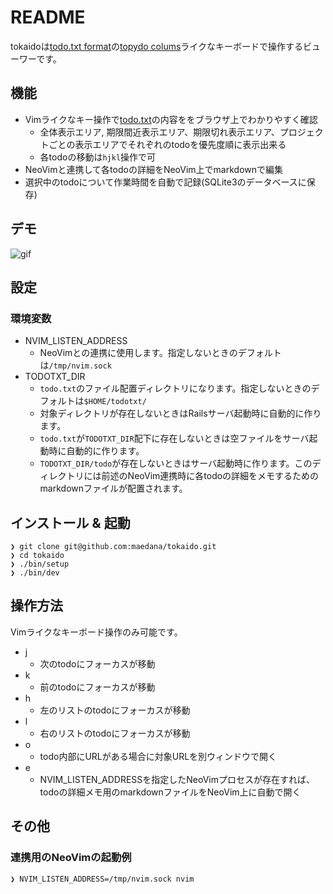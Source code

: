 # README

tokaidoは[todo.txt format][1]の[topydo colums][2]ライクなキーボードで操作するビューワーです。

## 機能
- Vimライクなキー操作で[todo.txt][1]の内容ををブラウザ上でわかりやすく確認
  - 全体表示エリア, 期限間近表示エリア、期限切れ表示エリア、プロジェクトごとの表示エリアでそれぞれのtodoを優先度順に表示出来る
  - 各todoの移動は`hjkl`操作で可
- NeoVimと連携して各todoの詳細をNeoVim上でmarkdownで編集
- 選択中のtodoについて作業時間を自動で記録(SQLite3のデータベースに保存)

## デモ
![gif][3]

## 設定
### 環境変数
- NVIM_LISTEN_ADDRESS
  - NeoVimとの連携に使用します。指定しないときのデフォルトは`/tmp/nvim.sock`
- TODOTXT_DIR
  - `todo.txt`のファイル配置ディレクトリになります。指定しないときのデフォルトは`$HOME/todotxt/`
  - 対象ディレクトリが存在しないときはRailsサーバ起動時に自動的に作ります。
  - `todo.txt`が`TODOTXT_DIR`配下に存在しないときは空ファイルをサーバ起動時に自動的に作ります。
  - `TODOTXT_DIR/todo`が存在しないときはサーバ起動時に作ります。このディレクトリには前述のNeoVim連携時に各todoの詳細をメモするためのmarkdownファイルが配置されます。

## インストール & 起動
```
❯ git clone git@github.com:maedana/tokaido.git
❯ cd tokaido
❯ ./bin/setup
❯ ./bin/dev
```

## 操作方法
Vimライクなキーボード操作のみ可能です。
- j
  - 次のtodoにフォーカスが移動
- k
  - 前のtodoにフォーカスが移動
- h
  - 左のリストのtodoにフォーカスが移動
- l
  - 右のリストのtodoにフォーカスが移動
- o
  - todo内部にURLがある場合に対象URLを別ウィンドウで開く
- e
  - NVIM_LISTEN_ADDRESSを指定したNeoVimプロセスが存在すれば、todoの詳細メモ用のmarkdownファイルをNeoVim上に自動で開く
  
## その他
### 連携用のNeoVimの起動例
```
❯ NVIM_LISTEN_ADDRESS=/tmp/nvim.sock nvim
```

[1]: https://github.com/todotxt/todo.txt
[2]: https://github.com/topydo/topydo
[3]: https://raw.githubusercontent.com/maedana/tokaido/master/docs/demo.gif
